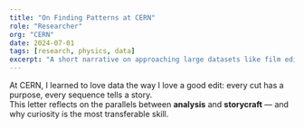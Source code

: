 ```yaml
---
title: "On Finding Patterns at CERN"
role: "Researcher"
org: "CERN"
date: 2024-07-01
tags: [research, physics, data]
excerpt: "A short narrative on approaching large datasets like film edits — structure, rhythm, and discovery."
---
```


At CERN, I learned to love data the way I love a good edit: every cut has a purpose, every sequence tells a story.  
This letter reflects on the parallels between **analysis** and **storycraft** — and why curiosity is the most transferable skill.
